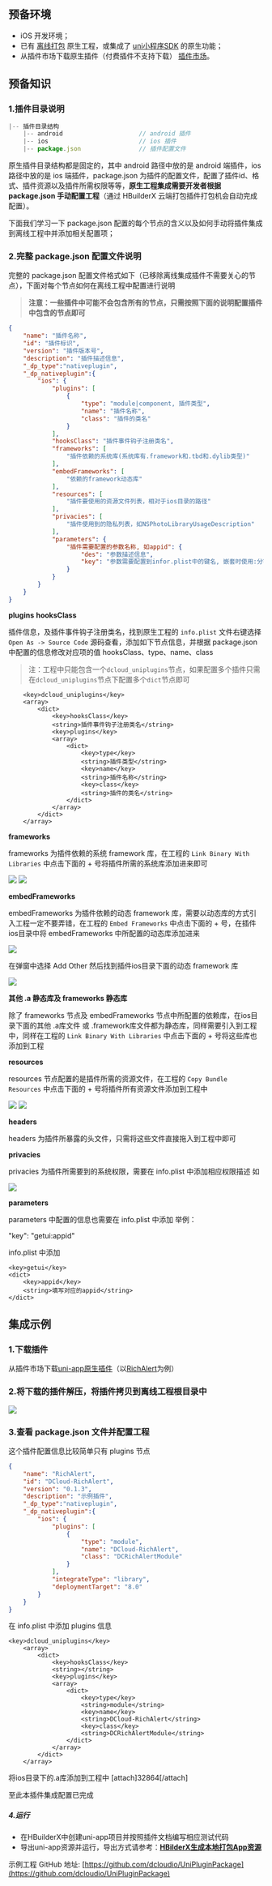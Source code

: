 ## 预备环境

- iOS 开发环境；
- 已有 [离线打包](https://nativesupport.dcloud.net.cn/AppDocs/usesdk/ios) 原生工程，或集成了 [uni小程序SDK](https://nativesupport.dcloud.net.cn/UniMPDocs/UseSdk/ios) 的原生功能；
- 从插件市场下载原生插件（付费插件不支持下载） [插件市场](http://ext.dcloud.net.cn/?cat1=5&cat2=51)。

## 预备知识
### 1.插件目录说明

```javascript
|-- 插件目录结构
	|-- android						// android 插件
	|-- ios							// ios 插件
	|-- package.json				// 插件配置文件
```

原生插件目录结构都是固定的，其中 android 路径中放的是 android 端插件，ios 路径中放的是 ios 端插件，package.json 为插件的配置文件，配置了插件id、格式、插件资源以及插件所需权限等等，**原生工程集成需要开发者根据 package.json 手动配置工程**（通过 HBuilderX 云端打包插件打包机会自动完成配置）。

下面我们学习一下 package.json 配置的每个节点的含义以及如何手动将插件集成到离线工程中并添加相关配置项；

### 2.完整 package.json 配置文件说明

完整的 package.json 配置文件格式如下（已移除离线集成插件不需要关心的节点），下面对每个节点如何在离线工程中配置进行说明
> **注意：一些插件中可能不会包含所有的节点，只需按照下面的说明配置插件中包含的节点即可**

```json
{  
    "name": "插件名称",  
    "id": "插件标识",  
    "version": "插件版本号",  
    "description": "插件描述信息",  
    "_dp_type":"nativeplugin",  
    "_dp_nativeplugin":{  
        "ios": {  
            "plugins": [  
                {  
                    "type": "module|component, 插件类型",  
                    "name": "插件名称",  
                    "class": "插件的类名"   
                }  
            ], 
            "hooksClass": "插件事件钩子注册类名",  
            "frameworks": [  
                "插件依赖的系统库(系统库有.framework和.tbd和.dylib类型)"  
            ],  
            "embedFrameworks": [  
                "依赖的framework动态库"  
            ],  
            "resources": [  
                "插件要使用的资源文件列表，相对于ios目录的路径"  
            ],  
            "privacies": [  
                "插件使用到的隐私列表，如NSPhotoLibraryUsageDescription"  
            ],
            "parameters": {  
                "插件需要配置的参数名称, 如appid": {  
                    "des": "参数描述信息",  
                    "key": "参数需要配置到infor.plist中的键名, 嵌套时使用:分割，如getui:appid"  
                }  
            }  
        } 
    }  
}  
```

**plugins**  **hooksClass**

插件信息，及插件事件钩子注册类名，找到原生工程的 `info.plist` 文件右键选择 `Open As -> Source Code` 源码查看，添加如下节点信息，并根据 package.json 中配置的信息修改对应项的值 hooksClass、type、name、class
> 注：工程中只能包含一个`dcloud_uniplugins`节点，如果配置多个插件只需在`dcloud_uniplugins`节点下配置多个`dict`节点即可
	
```
	<key>dcloud_uniplugins</key>
	<array>
		<dict>
			<key>hooksClass</key>
			<string>插件事件钩子注册类名</string>
			<key>plugins</key>
			<array>
				<dict>
					<key>type</key>
					<string>插件类型</string>
					<key>name</key>
					<string>插件名称</string>
					<key>class</key>
					<string>插件的类名</string>
				</dict>
			</array>
		</dict>
	</array>
```

**frameworks**

frameworks 为插件依赖的系统 framework 库，在工程的 `Link Binary With Libraries` 中点击下面的 + 号将插件所需的系统库添加进来即可

![](https://img-cdn-qiniu.dcloud.net.cn/uploads/article/20190404/b866d7b2ebcd877471f8e22110991839.png)
![](https://img-cdn-qiniu.dcloud.net.cn/uploads/article/20190404/2eabff8064866c67fb58a6f3b0bfaf9b.png)

**embedFrameworks**

embedFrameworks 为插件依赖的动态 framework 库，需要以动态库的方式引入工程一定不要弄错，在工程的 `Embed Frameworks` 中点击下面的 + 号，在插件ios目录中将 embedFrameworks 中所配置的动态库添加进来

![](https://img-cdn-qiniu.dcloud.net.cn/uploads/article/20190404/fde851c922cfdf8dd2ee15465ccd671a.png)

在弹窗中选择 Add Other 然后找到插件ios目录下面的动态 framework 库

![](https://img-cdn-qiniu.dcloud.net.cn/uploads/article/20190404/42a0054775dfbddede798d37437328f1.png)

**其他 .a 静态库及 frameworks 静态库**

除了 frameworks 节点及 embedFrameworks 节点中所配置的依赖库，在ios目录下面的其他 .a库文件 或 .framework库文件都为静态库，同样需要引入到工程中，同样在工程的 `Link Binary With Libraries` 中点击下面的 + 号将这些库也添加到工程

**resources**

resources 节点配置的是插件所需的资源文件，在工程的 `Copy Bundle Resources` 中点击下面的 + 号将插件所有资源文件添加到工程中

![](https://img-cdn-qiniu.dcloud.net.cn/uploads/article/20190404/0bd77e3d4a84ffba2e5e832c752c4071.png)
![](https://img-cdn-qiniu.dcloud.net.cn/uploads/article/20190404/a94e2414a5a5b51cc6b4268f4fdcefe7.png)

**headers**

headers 为插件所暴露的头文件，只需将这些文件直接拖入到工程中即可

**privacies**

privacies 为插件所需要到的系统权限，需要在 info.plist 中添加相应权限描述 如

![](https://img-cdn-qiniu.dcloud.net.cn/uploads/article/20190404/cef6439f0089a243d264d2c381832a9b.png)

**parameters**

parameters 中配置的信息也需要在 info.plist 中添加 举例：
	
"key": "getui:appid"

info.plist 中添加

```
<key>getui</key>
<dict>
	<key>appid</key>
	<string>填写对应的appid</string>
</dict>
```
	
## 集成示例

### 1.下载插件

从插件市场下载[uni-app原生插件](http://ext.dcloud.net.cn/?cat1=5&cat2=51)（以[RichAlert](http://ext.dcloud.net.cn/plugin?id=36)为例）

### 2.将下载的插件解压，将插件拷贝到离线工程根目录中

![](https://img-cdn-qiniu.dcloud.net.cn/uploads/article/20190404/1396bd122c25c5c87d62a1843c58454e.png)

### 3.查看 package.json 文件并配置工程
这个插件配置信息比较简单只有 plugins 节点

```json
{
	"name": "RichAlert",
	"id": "DCloud-RichAlert",
	"version": "0.1.3",
	"description": "示例插件",
	"_dp_type":"nativeplugin",
	"_dp_nativeplugin":{
		"ios": {
			"plugins": [
				{
					"type": "module",
					"name": "DCloud-RichAlert",
					"class": "DCRichAlertModule"
				}
			],
			"integrateType": "library",
			"deploymentTarget": "8.0"
		}
	}
}
```

在 info.plist 中添加 plugins 信息

```
<key>dcloud_uniplugins</key>
	<array>
		<dict>
			<key>hooksClass</key>
			<string></string>
			<key>plugins</key>
			<array>
				<dict>
					<key>type</key>
					<string>module</string>
					<key>name</key>
					<string>DCloud-RichAlert</string>
					<key>class</key>
					<string>DCRichAlertModule</string>
				</dict>
			</array>
		</dict>
	</array>
```

将ios目录下的.a库添加到工程中
[attach]32864[/attach]

至此本插件集成配置已完成

##### 4.运行	
- 在HBuilderX中创建uni-app项目并按照插件文档编写相应测试代码
- 导出uni-app资源并运行，导出方式请参考：**[HBilderX生成本地打包App资源](http://ask.dcloud.net.cn/question/60254)**

示例工程 GitHub 地址: [https://github.com/dcloudio/UniPluginPackage](https://github.com/dcloudio/UniPluginPackage)